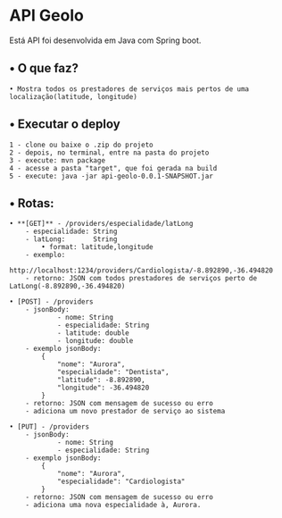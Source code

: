 # API Geolo

Está API foi desenvolvida em Java com Spring boot.

## • O que faz?
    • Mostra todos os prestadores de serviços mais pertos de uma localização(latitude, longitude)

## • Executar o deploy
    1 - clone ou baixe o .zip do projeto
    2 - depois, no terminal, entre na pasta do projeto
    3 - execute: mvn package 
    4 - acesse a pasta "target", que foi gerada na build
    5 - execute: java -jar api-geolo-0.0.1-SNAPSHOT.jar

## • Rotas:

    • **[GET]** - /providers/especialidade/latLong
        - especialidade: String
        - latLong:       String
            • format: latitude,longitude
        - exemplo:
            http://localhost:1234/providers/Cardiologista/-8.892890,-36.494820
        - retorno: JSON com todos prestadores de serviços perto de LatLong(-8.892890,-36.494820)

    • [POST] - /providers
        - jsonBody: 
                - nome: String
                - especialidade: String
                - latitude: double
                - longitude: double
        - exemplo jsonBody:
            {
                "nome": "Aurora",
                "especialidade": "Dentista",
                "latitude": -8.892890,
                "longitude": -36.494820
            }
        - retorno: JSON com mensagem de sucesso ou erro
        - adiciona um novo prestador de serviço ao sistema

    • [PUT] - /providers
        - jsonBody:
                - nome: String
                - especialidade: String
        - exemplo jsonBody:
            {
                "nome": "Aurora",
                "especialidade": "Cardiologista"
            }
        - retorno: JSON com mensagem de sucesso ou erro
        - adiciona uma nova especialidade à, Aurora.
